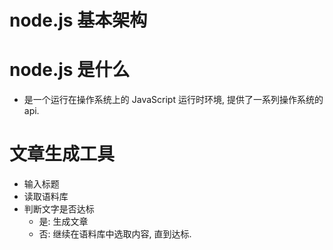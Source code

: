 # node.js 基本架构

# node.js 是什么
  - 是一个运行在操作系统上的 JavaScript 运行时环境, 提供了一系列操作系统的 api.

# 文章生成工具
  - 输入标题
  - 读取语料库
  - 判断文字是否达标
    - 是: 生成文章
    - 否: 继续在语料库中选取内容, 直到达标. 